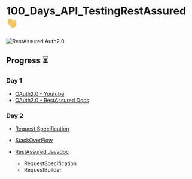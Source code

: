 # 100_Days_API_TestingRestAssured <img src="https://github.com/ABSphreak/ABSphreak/blob/master/gifs/Hi.gif" width="30px">


<img src="https://dz2cdn1.dzone.com/storage/temp/14642014-1618855956521.png" alt="RestAssured Auth2.0" width="500px;"/>



##  Progress ⏳

### Day 1

- [OAuth2.0 - Youtube](https://youtu.be/2JlL_PvysGk)
- [OAuth2.0 - RestAssured Docs](https://github.com/rest-assured/rest-assured/wiki/Usage#oauth)

### Day 2
- [Request Specification](https://youtu.be/Xhswpwvu7o4)
- [StackOverFlow](https://stackoverflow.com/questions/54130713/can-we-build-requestspecification-of-io-restassured-in-step-by-step-manner)</a>
- [RestAssured Javadoc](https://www.javadoc.io/doc/io.rest-assured/rest-assured/latest/io/restassured/specification/RequestSpecification.html#spec-io.restassured.specification.RequestSpecification-)

    - RequestSpecification
    - RequestBuilder
